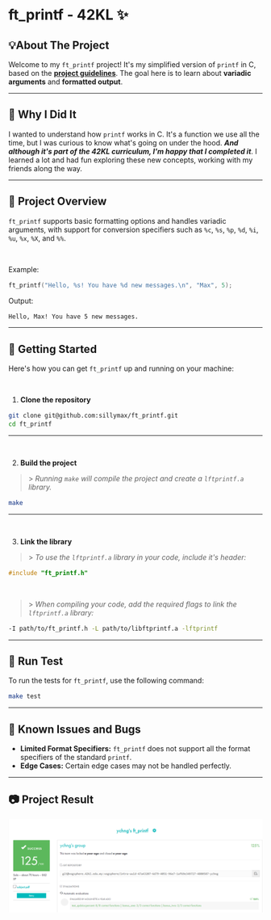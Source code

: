 # ft_printf - 42KL ✨

## 💡About The Project

Welcome to my `ft_printf` project! It's my simplified version of `printf` in C, based on the [**project guidelines**](docs/en.subject.pdf).
The goal here is to learn about **variadic arguments** and **formatted output**.

- - -

<!-- ## 🎯 Why I Did It -->
## 🤔 Why I Did It

I wanted to understand how `printf` works in C. It's a function we use all the time, but I was curious to know what's going on under the hood.
***And although it's part of the 42KL curriculum, I'm happy that I completed it***. I learned a lot and had fun exploring these new concepts, working with my friends along the way.

- - -

## 🎉 Project Overview

`ft_printf` supports basic formatting options and handles variadic arguments,
with support for conversion specifiers such as `%c`, `%s`, `%p`, `%d`, `%i`, `%u`, `%x`, `%X`, and `%%`.

<br />

Example:

```c
ft_printf("Hello, %s! You have %d new messages.\n", "Max", 5);
```

Output:

```bash
Hello, Max! You have 5 new messages.
```

- - -

## 🚀 Getting Started

Here's how you can get `ft_printf` up and running on your machine:

<br />

1. **Clone the repository**

```bash
git clone git@github.com:sillymax/ft_printf.git
cd ft_printf
```

<hr />
<br />

2. **Build the project**

> \> _Running `make` will compile the project and create a `lftprintf.a` library._

```bash
make
```

<hr />
<br />

3. **Link the library**

> \> _To use the `lftprintf.a` library in your code, include it's header:_

```c
#include "ft_printf.h"
```

<br />

> \> _When compiling your code, add the required flags to link the `lftprintf.a` library:_

```bash
-I path/to/ft_printf.h -L path/to/libftprintf.a -lftprintf
```

- - -

## 🧪 Run Test

To run the tests for `ft_printf`, use the following command:

```bash
make test
```

- - -

## 🐞 Known Issues and Bugs

- **Limited Format Specifiers:** `ft_printf` does not support all the format specifiers of the standard `printf`.
- **Edge Cases:** Certain edge cases may not be handled perfectly.

- - -

## 📷 Project Result

![Screenshot of *ychng* result from the 42KL cursus ft_printf project.](screenshots/ft_printf_result.png)


